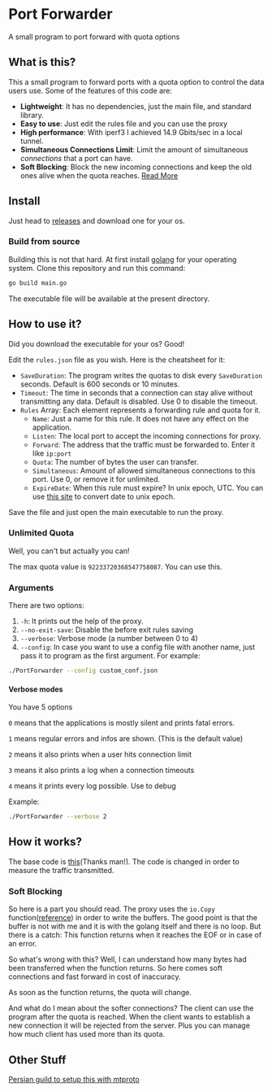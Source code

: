 # Port Forwarder
A small program to port forward with quota options
## What is this?
This a small program to forward ports with a quota option to control the data users use.
Some of the features of this code are:
* **Lightweight**: It has no dependencies, just the main file, and standard library.
* **Easy to use**: Just edit the rules file and you can use the proxy
* **High performance**: With iperf3 I achieved 14.9 Gbits/sec in a local tunnel.
* **Simultaneous Connections Limit**: Limit the amount of simultaneous _connections_ that a port can have.
* **Soft Blocking**: Block the new incoming connections and keep the old ones alive when the quota reaches. [Read More](#Soft-Blocking)

## Install
Just head to [releases](https://github.com/HirbodBehnam/PortForwarder/releases) and download one for your os.
### Build from source
Building this is not that hard. At first install [golang](https://golang.org/dl/) for your operating system. Clone this repository and run this command:
```bash
go build main.go
```
The executable file will be available at the present directory.
## How to use it?
Did you download the executable for your os? Good!

Edit the `rules.json` file as you wish. Here is the cheatsheet for it:
* `SaveDuration`: The program writes the quotas to disk every `SaveDuration` seconds. Default is 600 seconds or 10 minutes.
* `Timeout`: The time in seconds that a connection can stay alive without transmitting any data. Default is disabled. Use 0 to disable the timeout.
* `Rules` Array: Each element represents a forwarding rule and quota for it.
    * `Name`: Just a name for this rule. It does not have any effect on the application.
    * `Listen`: The local port to accept the incoming connections for proxy.
    * `Forward`: The address that the traffic must be forwarded to. Enter it like `ip:port`
    * `Quota`: The number of bytes the user can transfer.
    * `Simultaneous`: Amount of allowed simultaneous connections to this port. Use 0, or remove it for unlimited.
    * `ExpireDate`: When this rule must expire? In unix epoch, UTC. You can use [this site](https://www.epochconverter.com/) to convert date to unix epoch.
    
Save the file and just open the main executable to run the proxy.
### Unlimited Quota
Well, you can't but actually you can!

The max quota value is `92233720368547758087`. You can use this.
### Arguments
There are two options:
1. `-h`: It prints out the help of the proxy.
2. `--no-exit-save`: Disable the before exit rules saving
3. `--verbose`: Verbose mode (a number between 0 to 4)
4. `--config`: In case you want to use a config file with another name, just pass it to program as the first argument. For example:
```bash
./PortForwarder --config custom_conf.json
```
#### Verbose modes
You have 5 options

`0` means that the applications is mostly silent and prints fatal errors.

`1` means regular errors and infos are shown. (This is the default value)

`2` means it also prints when a user hits connection limit

`3` means it also prints a log when a connection timeouts

`4` means it prints every log possible. Use to debug

Example:
```bash
./PortForwarder --verbose 2
```
## How it works?
The base code is [this](https://gist.github.com/qhwa/cb9d3851450bff3b705e)(Thanks man!). The code is changed in order to measure the traffic transmitted.
### Soft Blocking
So here is a part you should read. The proxy uses the `io.Copy` function([reference](https://golang.org/pkg/io/#Copy)) in order to write the buffers. The good point is that the buffer is not with me and it is with the golang itself and there is no loop. But there is a catch: This function returns when it reaches the EOF or in case of an error.

So what's wrong with this? Well, I can understand how many bytes had been transferred when the function returns. So here comes soft connections and fast forward in cost of inaccuracy.

As soon as the function returns, the quota will change.

And what do I mean about the softer connections? The client can use the program after the quota is reached. When the client wants to establish a new connection it will be rejected from the server. Plus you can manage how much client has used more than its quota.

## Other Stuff
[Persian guild to setup this with mtproto](http://rizy.ir/limitUsers)
